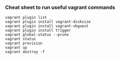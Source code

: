 ### Cheat sheet to run useful vagrant commands 

```
vagrant plugin list
vagrant plugin install vagrant-disksize
vagrant plugin install vagrant-vbguest
vagrant plugin install trigger
vagrant global-status --prune 
vagrant status
vagrant provision
vagrant up
vagrant destroy -f
```
